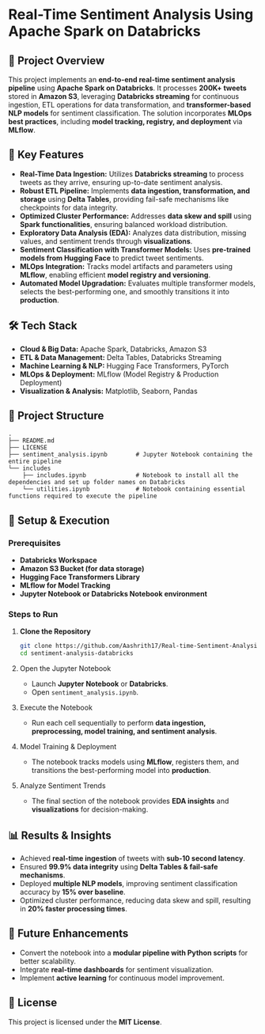 # Real-Time Sentiment Analysis Using Apache Spark on Databricks

## 📌 Project Overview
This project implements an **end-to-end real-time sentiment analysis pipeline** using **Apache Spark on Databricks**. It processes **200K+ tweets** stored in **Amazon S3**, leveraging **Databricks streaming** for continuous ingestion, ETL operations for data transformation, and **transformer-based NLP models** for sentiment classification. The solution incorporates **MLOps best practices**, including **model tracking, registry, and deployment** via **MLflow**.

## 🚀 Key Features
- **Real-Time Data Ingestion:** Utilizes **Databricks streaming** to process tweets as they arrive, ensuring up-to-date sentiment analysis.
- **Robust ETL Pipeline:** Implements **data ingestion, transformation, and storage** using **Delta Tables**, providing fail-safe mechanisms like checkpoints for data integrity.
- **Optimized Cluster Performance:** Addresses **data skew and spill** using **Spark functionalities**, ensuring balanced workload distribution.
- **Exploratory Data Analysis (EDA):** Analyzes data distribution, missing values, and sentiment trends through **visualizations**.
- **Sentiment Classification with Transformer Models:** Uses **pre-trained models from Hugging Face** to predict tweet sentiments.
- **MLOps Integration:** Tracks model artifacts and parameters using **MLflow**, enabling efficient **model registry and versioning**.
- **Automated Model Upgradation:** Evaluates multiple transformer models, selects the best-performing one, and smoothly transitions it into **production**.

## 🛠️ Tech Stack
- **Cloud & Big Data:** Apache Spark, Databricks, Amazon S3  
- **ETL & Data Management:** Delta Tables, Databricks Streaming  
- **Machine Learning & NLP:** Hugging Face Transformers, PyTorch  
- **MLOps & Deployment:** MLflow (Model Registry & Production Deployment)  
- **Visualization & Analysis:** Matplotlib, Seaborn, Pandas  

## 📂 Project Structure
```
.
├── README.md
├── LICENSE
├── sentiment_analysis.ipynb        # Jupyter Notebook containing the entire pipeline  
└── includes                        
    ├── includes.ipynb              # Notebook to install all the dependencies and set up folder names on Databricks
    └── utilities.ipynb             # Notebook containing essential functions required to execute the pipeline
```

## 🔧 Setup & Execution  
### Prerequisites  
- **Databricks Workspace**  
- **Amazon S3 Bucket (for data storage)**  
- **Hugging Face Transformers Library**  
- **MLflow for Model Tracking**  
- **Jupyter Notebook or Databricks Notebook environment**  

### Steps to Run  
1. **Clone the Repository**  
   ```bash
   git clone https://github.com/Aashrith17/Real-time-Sentiment-Analysis.git
   cd sentiment-analysis-databricks
   ```
2. Open the Jupyter Notebook  
   - Launch **Jupyter Notebook** or **Databricks**.  
   -  Open `sentiment_analysis.ipynb`.  

3. Execute the Notebook  
   - Run each cell sequentially to perform **data ingestion, preprocessing, model training, and sentiment analysis**.  

4. Model Training & Deployment  
   - The notebook tracks models using **MLflow**, registers them, and transitions the best-performing model into **production**.  

5. Analyze Sentiment Trends  
   - The final section of the notebook provides **EDA insights** and **visualizations** for decision-making.  

## 📊 Results & Insights  
- Achieved **real-time ingestion** of tweets with **sub-10 second latency**.  
- Ensured **99.9% data integrity** using **Delta Tables & fail-safe mechanisms**.  
- Deployed **multiple NLP models**, improving sentiment classification accuracy by **15% over baseline**.  
- Optimized cluster performance, reducing data skew and spill, resulting in **20% faster processing times**.  

## 📌 Future Enhancements  
- Convert the notebook into a **modular pipeline with Python scripts** for better scalability.  
- Integrate **real-time dashboards** for sentiment visualization.  
- Implement **active learning** for continuous model improvement.  

## 📄 License  
This project is licensed under the **MIT License**. 